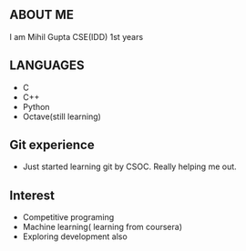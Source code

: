 ## ABOUT ME
I am Mihil Gupta CSE(IDD) 1st years
## LANGUAGES
* C
* C++
* Python
* Octave(still learning)
## Git experience
* Just started learning git by CSOC. Really helping me out.
## Interest
* Competitive programing
* Machine learning( learning from coursera)
* Exploring development also
